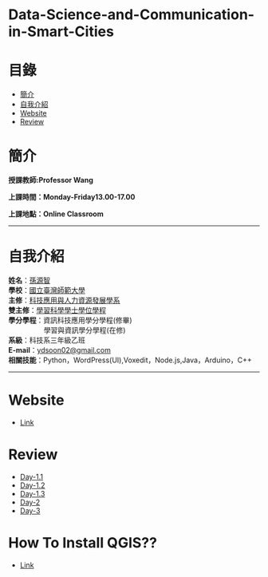 # Data-Science-and-Communication-in-Smart-Cities
# 目錄
+ [簡介](https://github.com/yuancc12/Data-Science-and-Communication-in-Smart-Cities/blob/main/README.md#%E7%B0%A1%E4%BB%8B)
+ [自我介紹](https://github.com/yuancc12/Data-Science-and-Communication-in-Smart-Cities/blob/main/README.md#%E8%87%AA%E6%88%91%E4%BB%8B%E7%B4%B9)
+ [Website](https://github.com/yuancc12/Data-Science-and-Communication-in-Smart-Cities/blob/main/README.md#website)
+ [Review](https://github.com/yuancc12/Image-Processing/blob/main/README.md#%E8%AA%B2%E5%A0%82%E8%AC%9B%E7%BE%A9)

# 簡介
**授課教師:Professor Wang**

**上課時間：Monday-Friday13.00-17.00**

**上課地點：Online Classroom**
***
# 自我介紹
**姓名**：[孫源智](https://yuancc12.github.io/web/mypages/)\
**學校**：[國立臺灣師範大學](https://www.ntnu.edu.tw/)\
**主修**：[科技應用與人力資源發展學系](https://www.tahrd.ntnu.edu.tw/)\
**雙主修**：[學習科學學士學位學程](https://www.upls.ntnu.edu.tw/)\
**學分學程**：資訊科技應用學分學程(修畢)\
&nbsp;&nbsp;&nbsp;&nbsp;&nbsp;&nbsp;&nbsp;&nbsp;&nbsp;&nbsp;&nbsp;&nbsp;&nbsp;&nbsp;&nbsp;&nbsp; &nbsp;學習與資訊學分學程(在修)\
**系級**：科技系三年級乙班\
**E-mail**：ydsoon02@gmail.com\
**相關技能**：Python，WordPress(UI),Voxedit，Node.js,Java，Arduino，C++
***
# Website
+ [Link](https://web.ntnu.edu.tw/~cw/icoil/)
# Review
+ [Day-1.1](https://web.ntnu.edu.tw/~cw/icoil/lectures/smart-cities/icoil-2023-course-overview.pdf)
+ [Day-1.2](https://web.ntnu.edu.tw/~cw/icoil/lectures/smart-cities/icoil-2023-konomi-day1.pdf)
+ [Day-1.3](https://web.ntnu.edu.tw/~cw/icoil/lectures/smart-cities/icoil-2023-wang-day1.pdf)
+ [Day-2](https://web.ntnu.edu.tw/~cw/icoil/lectures/data-science/Day2-1-icoil-2023-konomi-day2.pdf)
+ [Day-3](https://web.ntnu.edu.tw/~cw/icoil/lectures/data-communication/day3-lecture.pdf)

# How To Install QGIS??
+ [Link](https://www.youtube.com/watch?v=uQmbgfmG8Is)
